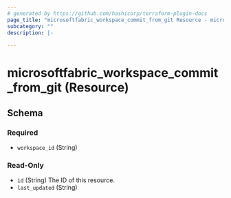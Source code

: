 ```yaml
---
# generated by https://github.com/hashicorp/terraform-plugin-docs
page_title: "microsoftfabric_workspace_commit_from_git Resource - microsoftfabric"
subcategory: ""
description: |-
  
---
```


# microsoftfabric_workspace_commit_from_git (Resource)





<!-- schema generated by tfplugindocs -->
## Schema

### Required

- `workspace_id` (String)

### Read-Only

- `id` (String) The ID of this resource.
- `last_updated` (String)
